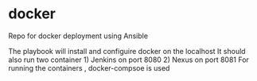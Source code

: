 # docker
Repo for docker deployment using Ansible

The playbook will install and configuire docker on the localhost
It should also run two container 1) Jenkins on port 8080 
                                 2) Nexus on port 8081
For running the containers , docker-compsoe is used

